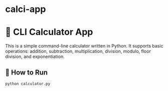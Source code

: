 # calci-app
# 🧮 CLI Calculator App

This is a simple command-line calculator written in Python. It supports basic operations: addition, subtraction, multiplication, division, modulo, floor division, and exponentiation.

## 🚀 How to Run

```bash
python calculator.py
